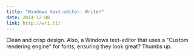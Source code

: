 ```yaml
---
title: "Windows text-editor: Write!"
date: 2014-12-08
link: http://wri.tt/
---
```

 Clean and crisp design. Also, a Windows text-editor that uses a "Custom rendering engine" for fonts, ensuring they look great? Thumbs up.  
